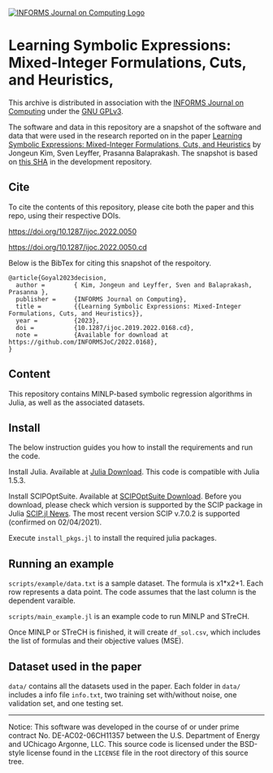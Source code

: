 [![INFORMS Journal on Computing Logo](https://INFORMSJoC.github.io/logos/INFORMS_Journal_on_Computing_Header.jpg)](https://pubsonline.informs.org/journal/ijoc)

# Learning Symbolic Expressions: Mixed-Integer Formulations, Cuts, and Heuristics,

This archive is distributed in association with the [INFORMS Journal on
Computing](https://pubsonline.informs.org/journal/ijoc) under the [GNU GPLv3](LICENSE).

The software and data in this repository are a snapshot of the software and data
that were used in the research reported on in the paper 
[Learning Symbolic Expressions: Mixed-Integer Formulations, Cuts, and Heuristics](https://doi.org/10.1287/ijoc.2022.0050) by Jongeun Kim, Sven Leyffer, Prasanna Balaprakash.
The snapshot is based on 
[this SHA](https://github.com/tkralphs/JoCTemplate/commit/f7f30c63adbcb0811e5a133e1def696b74f3ba15) 
in the development repository. 

## Cite

To cite the contents of this repository, please cite both the paper and this repo, using their respective DOIs.

https://doi.org/10.1287/ijoc.2022.0050

https://doi.org/10.1287/ijoc.2022.0050.cd

Below is the BibTex for citing this snapshot of the respoitory.

```
@article{Goyal2023decision,
  author =        { Kim, Jongeun and Leyffer, Sven and Balaprakash, Prasanna },
  publisher =     {INFORMS Journal on Computing},
  title =         {{Learning Symbolic Expressions: Mixed-Integer Formulations, Cuts, and Heuristics}},
  year =          {2023},
  doi =           {10.1287/ijoc.2019.2022.0168.cd},
  note =          {Available for download at https://github.com/INFORMSJoC/2022.0168},
}  
```

## Content

This repository contains MINLP-based symbolic regression algorithms in Julia, as well as the associated datasets.

## Install

The below instruction guides you how to install the requirements and run the code.

Install Julia. Available at [Julia Download](https://julialang.org/downloads/). This code is compatible with Julia 1.5.3.

Install SCIPOptSuite. Available at [SCIPOptSuite Download](https://www.scipopt.org/index.php#download). 
Before you download, please check which version is supported by the SCIP package in Julia [SCIP.jl News](https://github.com/scipopt/SCIP.jl/blob/master/NEWS.md).
The most recent version SCIP v.7.0.2 is supported (confirmed on 02/04/2021).

Execute `install_pkgs.jl` to install the required julia packages.

## Running an example

`scripts/example/data.txt` is a sample dataset. The formula is x1*x2+1. Each row represents a data point. The code assumes that the last column is the dependent varaible.

`scripts/main_example.jl` is an example code to run MINLP and STreCH. 

Once MINLP or STreCH is finished, it will create `df_sol.csv`, which includes the list of formulas and their objective values (MSE).

## Dataset used in the paper

`data/` contains all the datasets used in the paper. Each folder in `data/` includes a info file `info.txt`, two training set with/without noise, one validation set, and one testing set.


********************************************************************************

Notice: This software was developed in the course of or under prime
contract No. DE-AC02-06CH11357 between the U.S.
Department of Energy and UChicago Argonne, LLC.
This source code is licensed under the BSD-style license found in the `LICENSE` file in the root directory of this source tree.  
